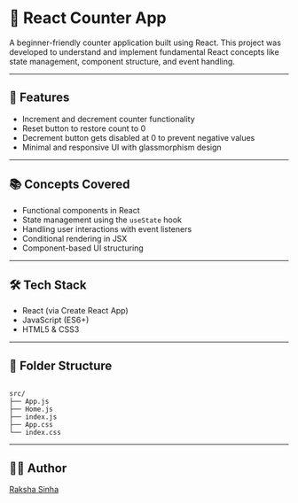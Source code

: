 
# 🔢 React Counter App

A beginner-friendly counter application built using React. This project was developed to understand and implement fundamental React concepts like state management, component structure, and event handling.

---

## 🚀 Features

- Increment and decrement counter functionality
- Reset button to restore count to 0
- Decrement button gets disabled at 0 to prevent negative values
- Minimal and responsive UI with glassmorphism design

---

## 📚 Concepts Covered

- Functional components in React
- State management using the `useState` hook
- Handling user interactions with event listeners
- Conditional rendering in JSX
- Component-based UI structuring

---

## 🛠 Tech Stack

- React (via Create React App)
- JavaScript (ES6+)
- HTML5 & CSS3

---

## 📁 Folder Structure

```

src/
├── App.js
├── Home.js
├── index.js
├── App.css
└── index.css

```

---

## 🧑‍💻 Author

[Raksha Sinha](https://github.com/rakshasinha1908)

